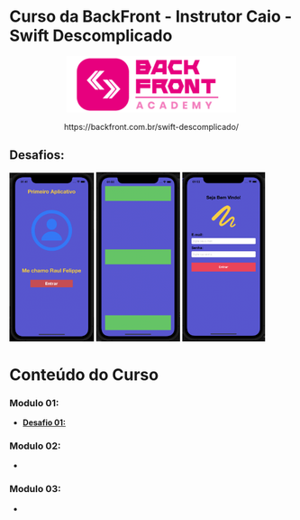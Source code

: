 # Curso da BackFront - Instrutor Caio - Swift Descomplicado

<p align=center>
  <img src="https://github.com/felippeandrade/Curso-da-BackFront-Instrutor-Caio-Swift-Descomplicado/blob/main/imagens/logo.png" width="300" /> 
</p>

<p align=center> https://backfront.com.br/swift-descomplicado/ </p>

## Desafios:

<p float="left">
  
  <img src="https://github.com/felippeandrade/Curso-da-BackFront-Instrutor-Caio-Swift-Descomplicado/blob/main/imagens/Projeto01.png" width="150"/>
  
  <img src="https://github.com/felippeandrade/Curso-da-BackFront-Instrutor-Caio-Swift-Descomplicado/blob/main/imagens/Projeto02.png" width="149"/>
  
 <img src="https://github.com/felippeandrade/Curso-da-BackFront-Instrutor-Caio-Swift-Descomplicado/blob/main/imagens/Projeto03.png" width="147"/>

</p>

# Conteúdo do Curso

### Modulo 01: 
- **[Desafio 01: ](https://)**

### Modulo 02: 
-
### Modulo 03: 
-


